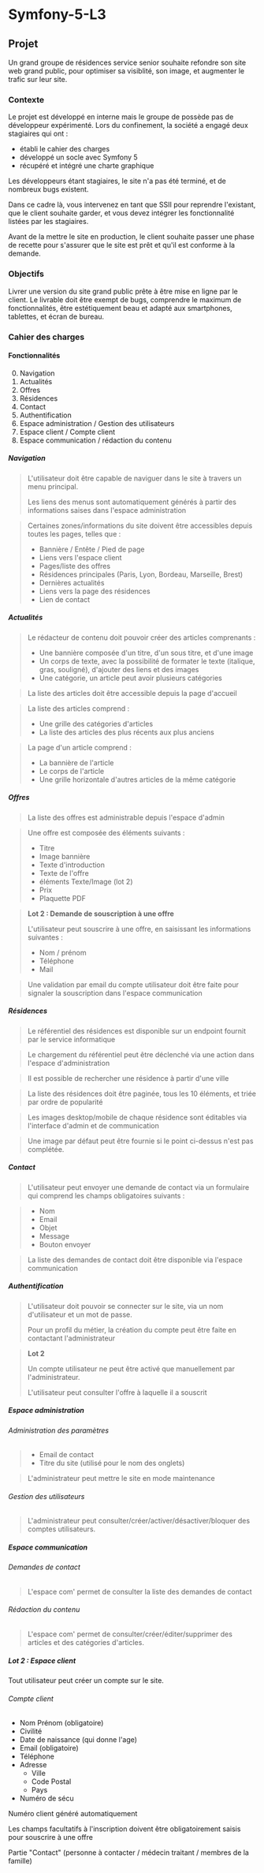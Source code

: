 # Symfony-5-L3

## Projet
Un grand groupe de résidences service senior souhaite refondre son site web grand public, pour optimiser sa visiblité, son image, et augmenter le trafic sur leur site.

### Contexte
Le projet est développé en interne mais le groupe de possède pas de développeur expérimenté. 
Lors du confinement, la société a engagé deux stagiaires qui ont : 
* établi le cahier des charges
* développé un socle avec Symfony 5
* récupéré et intégré une charte graphique

Les développeurs étant stagiaires, le site n'a pas été terminé, et de nombreux bugs existent.

Dans ce cadre là, vous intervenez en tant que SSII pour reprendre l'existant, que le client souhaite garder, et vous devez intégrer les fonctionnalité listées par les stagiaires.

Avant de la mettre le site en production, le client souhaite passer une phase de recette pour s'assurer que le site est prêt et qu'il est conforme à la demande.

### Objectifs
Livrer une version du site grand public prête à être mise en ligne par le client.
Le livrable doit être exempt de bugs, comprendre le maximum de fonctionnalités, être estétiquement beau et adapté aux smartphones, tablettes, et écran de bureau.

### Cahier des charges

#### Fonctionnalités 

0. Navigation
1. Actualités
2. Offres
3. Résidences
4. Contact
5. Authentification
6. Espace administration / Gestion des utilisateurs
7. Espace client / Compte client 
8. Espace communication / rédaction du contenu

##### Navigation 

> L'utilisateur doit être capable de naviguer dans le site à travers un menu principal.
>
> Les liens des menus sont automatiquement générés à partir des informations saises dans l'espace administration

> Certaines zones/informations du site doivent être accessibles depuis toutes les pages, telles que :
> * Bannière / Entête / Pied de page
> * Liens vers l'espace client
> * Pages/liste des offres
> * Résidences principales (Paris, Lyon, Bordeau, Marseille, Brest)
> * Dernières actualités
> * Liens vers la page des résidences
> * Lien de contact

##### Actualités

> Le rédacteur de contenu doit pouvoir créer des articles comprenants : 
> * Une bannière composée d'un titre, d'un sous titre, et d'une image 
> * Un corps de texte, avec la possibilité de formater le texte (italique, gras, souligné), d'ajouter des liens et des images
> * Une catégorie, un article peut avoir plusieurs catégories

> La liste des articles doit être accessible depuis la page d'accueil

> La liste des articles comprend : 
> * Une grille des catégories d'articles 
> * La liste des articles des plus récents aux plus anciens

> La page d'un article comprend :
> * La bannière de l'article
> * Le corps de l'article
> * Une grille horizontale d'autres articles de la même catégorie
> 

##### Offres

> La liste des offres est administrable depuis l'espace d'admin

> Une offre est composée des éléments suivants :
> * Titre
> * Image bannière
> * Texte d'introduction
> * Texte de l'offre
> * éléments Texte/Image (lot 2)
> * Prix
> * Plaquette PDF

> **Lot 2 : Demande de souscription à une offre**
>
> L'utilisateur peut souscrire à une offre, en saisissant les informations suivantes :
> * Nom / prénom
> * Téléphone
> * Mail 

> Une validation par email du compte utilisateur doit être faite pour signaler la souscription dans l'espace communication


##### Résidences

> Le référentiel des résidences est disponible sur un endpoint fournit par le service informatique

> Le chargement du référentiel peut être déclenché via une action dans l'espace d'administration

> Il est possible de rechercher une résidence à partir d'une ville

> La liste des résidences doit être paginée, tous les 10 éléments, et triée par ordre de popularité

> Les images desktop/mobile de chaque résidence sont éditables via l'interface d'admin et de communication

> Une image par défaut peut être fournie si le point ci-dessus n'est pas complétée. 

##### Contact

> L'utilisateur peut envoyer une demande de contact via un formulaire qui comprend les champs obligatoires suivants : 

> * Nom
> * Email
> * Objet
> * Message
> * Bouton envoyer

> La liste des demandes de contact doit être disponible via l'espace communication

##### Authentification

> L'utilisateur doit pouvoir se connecter sur le site, via un nom d'utilisateur et un mot de passe.
>  
> Pour un profil du métier, la création du compte peut être faite en contactant l'administrateur 

> **Lot 2** 
>
> Un compte utilisateur ne peut être activé que manuellement par l'administrateur.
> 
> L'utilisateur peut consulter l'offre à laquelle il a souscrit 


##### Espace administration

###### Administration des paramètres

> * Email de contact
> * Titre du site (utilisé pour le nom des onglets)
> 

> L'administrateur peut mettre le site en mode maintenance

###### Gestion des utilisateurs

> L'administrateur peut consulter/créer/activer/désactiver/bloquer des comptes utilisateurs.


##### Espace communication 

###### Demandes de contact

> L'espace com' permet de consulter la liste des demandes de contact

###### Rédaction du contenu

> L'espace com' permet de consulter/créer/éditer/supprimer des articles et des catégories d'articles. 

##### Lot 2 : Espace client

Tout utilisateur peut créer un compte sur le site.

###### Compte client


* Nom Prénom (obligatoire)
* Civilité
* Date de naissance (qui donne l'age)
* Email (obligatoire)
* Téléphone 
* Adresse
    - Ville
    - Code Postal
    - Pays
* Numéro de sécu

Numéro client généré automatiquement


Les champs facultatifs à l'inscription doivent être obligatoirement saisis pour souscrire à une offre

Partie "Contact" (personne à contacter / médecin traitant / membres de la famille) 
